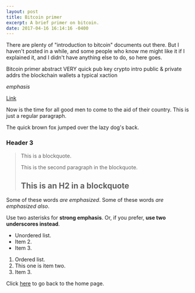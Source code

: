 ```yaml
---
layout: post
title: Bitcoin primer
excerpt: A brief primer on bitcoin.
date: 2017-04-16 16:14:16 -0400
---
```


There are plenty of "introduction to bitcoin" documents out there.
But I haven't posted in a while, and some people who know me might
like it if I explained it, and I didn't have anything else to do, so
here goes.


Bitcoin primer
  abstract
  VERY quick pub key crypto intro
  public & private addrs
  the blockchain
  wallets
  a typical xaction

*emphasis*

[Link](http://url)

Now is the time for all good men to come to
the aid of their country. This is just a
regular paragraph.

The quick brown fox jumped over the lazy
dog's back.

### Header 3

> This is a blockquote.
> 
> This is the second paragraph in the blockquote.
>
> ## This is an H2 in a blockquote

Some of these words *are emphasized*.
Some of these words _are emphasized also_.

Use two asterisks for **strong emphasis**.
Or, if you prefer, __use two underscores instead__.

* Unordered list.
* Item 2.
* Item 3.

1. Ordered list.
2. This one is
   item two.
3. Item 3.

Click [here](https://goltz20707.mmert.org/) to go back to the home page.


